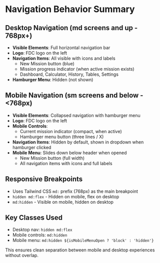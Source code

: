 # Navigation Behavior Summary

## Desktop Navigation (md screens and up - 768px+)
- **Visible Elements**: Full horizontal navigation bar
- **Logo**: FDC logo on the left
- **Navigation Items**: All visible with icons and labels
  - New Mission button (blue)
  - Mission progress indicator (when active mission exists)
  - Dashboard, Calculator, History, Tables, Settings
- **Hamburger Menu**: Hidden (not shown)

## Mobile Navigation (sm screens and below - <768px)
- **Visible Elements**: Collapsed navigation with hamburger menu
- **Logo**: FDC logo on the left
- **Mobile Controls**: 
  - Current mission indicator (compact, when active)
  - Hamburger menu button (three lines / X)
- **Navigation Items**: Hidden by default, shown in dropdown when hamburger clicked
- **Mobile Menu**: Slides down below header when opened
  - New Mission button (full width)
  - All navigation items with icons and full labels

## Responsive Breakpoints
- Uses Tailwind CSS `md:` prefix (768px) as the main breakpoint
- `hidden md:flex` - Hidden on mobile, flex on desktop
- `md:hidden` - Visible on mobile, hidden on desktop

## Key Classes Used
- Desktop nav: `hidden md:flex`
- Mobile controls: `md:hidden`
- Mobile menu: `md:hidden ${isMobileMenuOpen ? 'block' : 'hidden'}`

This ensures clean separation between mobile and desktop experiences without overlap.

